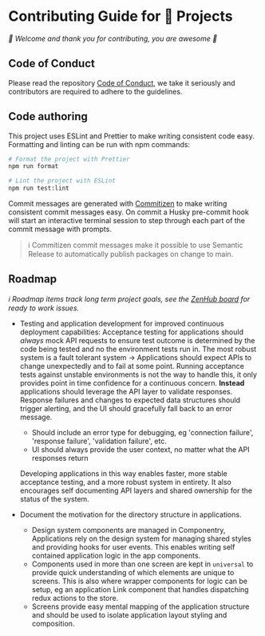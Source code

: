 # Contributing Guide for 🔮 Projects

_👋 Welcome and thank you for contributing, you are awesome 🎉_

## Code of Conduct

Please read the repository [Code of Conduct][], we take it seriously and
contributors are required to adhere to the guidelines.

## Code authoring

This project uses ESLint and Prettier to make writing consistent code easy.
Formatting and linting can be run with npm commands:

```sh
# Format the project with Prettier
npm run format

# Lint the project with ESLint
npm run test:lint
```

Commit messages are generated with [Commitizen][] to make writing consistent
commit messages easy. On commit a Husky pre-commit hook will start an
interactive terminal session to step through each part of the commit message
with prompts.

> ℹ️ Commitizen commit messages make it possible to use Semantic Release to
> automatically publish packages on change to main.

## Roadmap

_ℹ️ Roadmap items track long term project goals, see the [ZenHub board][] for
ready to work issues._

- Testing and application development for improved continuous deployment
  capabilities: Acceptance testing for applications should _always_ mock API
  requests to ensure test outcome is determined by the code being tested and no
  the environment tests run in. The most robust system is a fault tolerant
  system -> Applications should expect APIs to change unexpectedly and to fail
  at some point. Running acceptance tests against unstable environments is not
  the way to handle this, it only provides point in time confidence for a
  continuous concern. **Instead** applications should leverage the API layer to
  validate responses. Response failures and changes to expected data structures
  should trigger alerting, and the UI should gracefully fall back to an error
  message.

  - Should include an error type for debugging, eg 'connection failure',
    'response failure', 'validation failure', etc.
  - UI should always provide the user context, no matter what the API responses
    return

  Developing applications in this way enables faster, more stable acceptance
  testing, and a more robust system in entirety. It also encourages self
  documenting API layers and shared ownership for the status of the system.

- Document the motivation for the directory structure in applications.
  - Design system components are managed in Componentry, Applications rely on
    the design system for managing shared styles and providing hooks for user
    events. This enables writing self contained application logic in the app
    components.
  - Components used in more than one screen are kept in `universal` to provide
    quick understanding of which elements are unique to screens. This is also
    where wrapper components for logic can be setup, eg an application Link
    component that handles dispatching redux actions to the store.
  - Screens provide easy mental mapping of the application structure and should
    be used to isolate application layout styling and composition.

<!-- Links -->
<!-- prettier-ignore-start -->
[Commitizen]:https://commitizen.github.io/cz-cli/
[Code of Conduct]:../CODE_OF_CONDUCT.md
[ZenHub board]:https://github.com/crystal-ball/crystal-ball.github.io#workspaces/-projects-5b88b5c9af3c0a2186966767/board?repos=131720045
<!-- prettier-ignore-end -->
